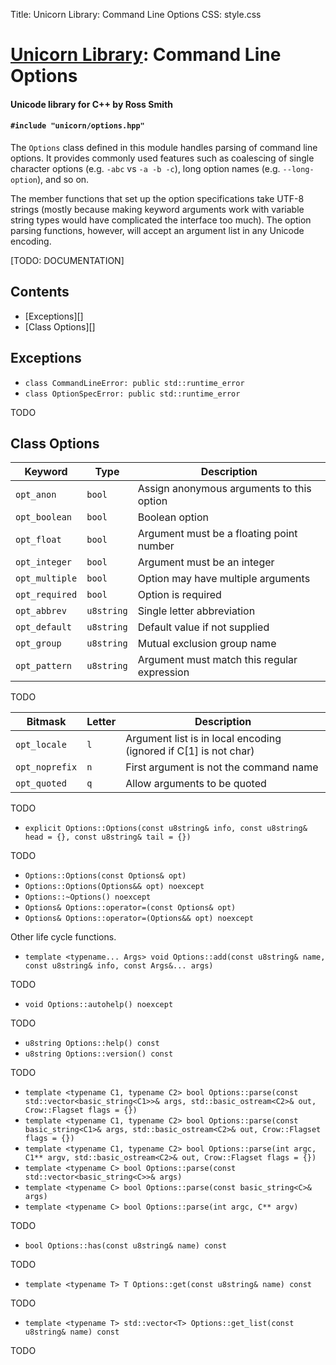 Title: Unicorn Library: Command Line Options
CSS: style.css

# [Unicorn Library](index.html): Command Line Options #

#### Unicode library for C++ by Ross Smith ####

#### `#include "unicorn/options.hpp"` ####

The `Options` class defined in this module handles parsing of command line
options. It provides commonly used features such as coalescing of single
character options (e.g. `-abc` vs `-a -b -c`), long option names (e.g.
`--long-option`), and so on.

The member functions that set up the option specifications take UTF-8 strings
(mostly because making keyword arguments work with variable string types would
have complicated the interface too much). The option parsing functions,
however, will accept an argument list in any Unicode encoding.

<p class="alert">[TODO: DOCUMENTATION]</p>

## Contents ##

* [Exceptions][]
* [Class Options][]

## Exceptions ##

* `class CommandLineError: public std::runtime_error`
* `class OptionSpecError: public std::runtime_error`

TODO

## Class Options ##

Keyword         | Type        | Description
-------         | ----        | -----------
`opt_anon`      | `bool`      | Assign anonymous arguments to this option
`opt_boolean`   | `bool`      | Boolean option
`opt_float`     | `bool`      | Argument must be a floating point number
`opt_integer`   | `bool`      | Argument must be an integer
`opt_multiple`  | `bool`      | Option may have multiple arguments
`opt_required`  | `bool`      | Option is required
`opt_abbrev`    | `u8string`  | Single letter abbreviation
`opt_default`   | `u8string`  | Default value if not supplied
`opt_group`     | `u8string`  | Mutual exclusion group name
`opt_pattern`   | `u8string`  | Argument must match this regular expression

TODO

Bitmask         | Letter  | Description
-------         | ------  | -----------
`opt_locale`    | `l`     | Argument list is in local encoding (ignored if C[1] is not char)
`opt_noprefix`  | `n`     | First argument is not the command name
`opt_quoted`    | `q`     | Allow arguments to be quoted

TODO

* `explicit Options::Options(const u8string& info, const u8string& head = {}, const u8string& tail = {})`

TODO

* `Options::Options(const Options& opt)`
* `Options::Options(Options&& opt) noexcept`
* `Options::~Options() noexcept`
* `Options& Options::operator=(const Options& opt)`
* `Options& Options::operator=(Options&& opt) noexcept`

Other life cycle functions.

* `template <typename... Args> void Options::add(const u8string& name, const u8string& info, const Args&... args)`

TODO

* `void Options::autohelp() noexcept`

TODO

* `u8string Options::help() const`
* `u8string Options::version() const`

TODO

* `template <typename C1, typename C2> bool Options::parse(const std::vector<basic_string<C1>>& args, std::basic_ostream<C2>& out, Crow::Flagset flags = {})`
* `template <typename C1, typename C2> bool Options::parse(const basic_string<C1>& args, std::basic_ostream<C2>& out, Crow::Flagset flags = {})`
* `template <typename C1, typename C2> bool Options::parse(int argc, C1** argv, std::basic_ostream<C2>& out, Crow::Flagset flags = {})`
* `template <typename C> bool Options::parse(const std::vector<basic_string<C>>& args)`
* `template <typename C> bool Options::parse(const basic_string<C>& args)`
* `template <typename C> bool Options::parse(int argc, C** argv)`

TODO

* `bool Options::has(const u8string& name) const`

TODO

* `template <typename T> T Options::get(const u8string& name) const`

TODO

* `template <typename T> std::vector<T> Options::get_list(const u8string& name) const`

TODO
